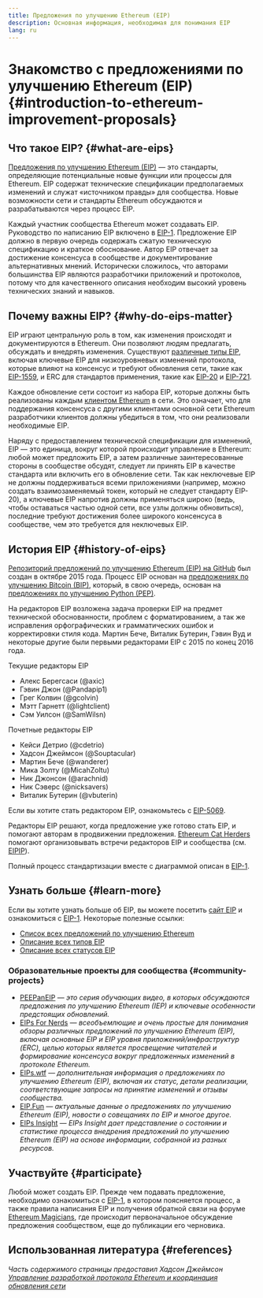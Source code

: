 ```yaml
---
title: Предложения по улучшению Ethereum (EIP)
description: Основная информация, необходимая для понимания EIP
lang: ru
---
```


# Знакомство с предложениями по улучшению Ethereum (EIP) {#introduction-to-ethereum-improvement-proposals}

## Что такое EIP? {#what-are-eips}

[Предложения по улучшению Ethereum (EIP)](https://eips.ethereum.org/) — это стандарты, определяющие потенциальные новые функции или процессы для Ethereum. EIP содержат технические спецификации предполагаемых изменений и служат «источником правды» для сообщества. Новые возможности сети и стандарты Ethereum обсуждаются и разрабатываются через процесс EIP.

Каждый участник сообщества Ethereum может создавать EIP. Руководство по написанию EIP включено в [EIP-1](https://eips.ethereum.org/EIPS/eip-1). Предложение EIP должно в первую очередь содержать сжатую техническую спецификацию и краткое обоснование. Автор EIP отвечает за достижение консенсуса в сообществе и документирование альтернативных мнений. Исторически сложилось, что авторами большинства EIP являются разработчики приложений и протоколов, потому что для качественного описания необходим высокий уровень технических знаний и навыков.

## Почему важны EIP? {#why-do-eips-matter}

EIP играют центральную роль в том, как изменения происходят и документируются в Ethereum. Они позволяют людям предлагать, обсуждать и внедрять изменения. Существуют [различные типы EIP](https://eips.ethereum.org/EIPS/eip-1#eip-types), включая ключевые EIP для низкоуровневых изменений протокола, которые влияют на консенсус и требуют обновления сети, такие как [EIP-1559](https://eips.ethereum.org/EIPS/eip-1559), и ERC для стандартов применения, такие как [EIP-20](https://eips.ethereum.org/EIPS/eip-20) и [EIP-721](https://eips.ethereum.org/EIPS/eip-721).

Каждое обновление сети состоит из набора EIP, которые должны быть реализованы каждым [клиентом Ethereum](/learn/#clients-and-nodes) в сети. Это означает, что для поддержания консенсуса с другими клиентами основной сети Ethereum разработчики клиентов должны убедиться в том, что они реализовали необходимые EIP.

Наряду с предоставлением технической спецификации для изменений, EIP — это единица, вокруг которой происходит управление в Ethereum: любой может предложить EIP, а затем различные заинтересованные стороны в сообществе обсудят, следует ли принять EIP в качестве стандарта или включить его в обновление сети. Так как неключевые EIP не должны поддерживаться всеми приложениями (например, можно создать взаимозаменяемый токен, который не следует стандарту EIP-20), а ключевые EIP напротив должны применяться широко (ведь, чтобы оставаться частью одной сети, все узлы должны обновиться), последние требуют достижения более широкого консенсуса в сообществе, чем это требуется для неключевых EIP.

## История EIP {#history-of-eips}

[Репозиторий предложений по улучшению Ethereum (EIP) на GitHub](https://github.com/ethereum/EIPs) был создан в октябре 2015 года. Процесс EIP основан на [предложениях по улучшению Bitcoin (BIP)](https://github.com/bitcoin/bips), который, в свою очередь, основан на [предложениях по улучшению Python (PEP)](https://www.python.org/dev/peps/).

На редакторов EIP возложена задача проверки EIP на предмет технической обоснованности, проблем с форматированием, а так же исправления орфографических и грамматических ошибок и корректировки стиля кода. Мартин Бече, Виталик Бутерин, Гэвин Вуд и некоторые другие были первыми редакторами EIP с 2015 по конец 2016 года.

Текущие редакторы EIP

- Алекс Берегсаси (@axic)
- Гэвин Джон (@Pandapip1)
- Грег Колвин (@gcolvin)
- Мэтт Гарнетт (@lightclient)
- Сэм Уилсон (@SamWilsn)

Почетные редакторы EIP

- Кейси Детрио (@cdetrio)
- Хадсон Джеймсон (@Souptacular)
- Мартин Бече (@wanderer)
- Мика Золту (@MicahZoltu)
- Ник Джонсон (@arachnid)
- Ник Сэверс (@nicksavers)
- Виталик Бутерин (@vbuterin)

Если вы хотите стать редактором EIP, ознакомьтесь с [EIP-5069](https://eips.ethereum.org/EIPS/eip-5069).

Редакторы EIP решают, когда предложение уже готово стать EIP, и помогают авторам в продвижении предложения. [Ethereum Cat Herders](https://www.ethereumcatherders.com/) помогают организовывать встречи редакторов EIP и сообщества (см. [EIPIP](https://github.com/ethereum-cat-herders/EIPIP)).

Полный процесс стандартизации вместе с диаграммой описан в [EIP-1](https://eips.ethereum.org/EIPS/eip-1).

## Узнать больше {#learn-more}

Если вы хотите узнать больше об EIP, вы можете посетить [сайт EIP](https://eips.ethereum.org/) и ознакомиться с [EIP-1](https://eips.ethereum.org/EIPS/eip-1). Некоторые полезные ссылки:

- [Список всех предложений по улучшению Ethereum](https://eips.ethereum.org/all)
- [Описание всех типов EIP](https://eips.ethereum.org/EIPS/eip-1#eip-types)
- [Описание всех статусов EIP](https://eips.ethereum.org/EIPS/eip-1#eip-process)

### Образовательные проекты для сообщества {#community-projects}

- [PEEPanEIP](https://www.youtube.com/playlist?list=PL4cwHXAawZxqu0PKKyMzG_3BJV_xZTi1F) — *это серия обучающих видео, в которых обсуждаются предложения по улучшению Ethereum (IEP) и ключевые особенности предстоящих обновлений.*
- [EIPs For Nerds](https://ethereum2077.substack.com/t/eip-research) — *всеобъемлющие и очень простые для понимания обзоры различных предложений по улучшению Ethereum (EIP), включая основные EIP и EIP уровня приложений/инфраструктур (ERC), целью которых является просвещение читателей и формирование консенсуса вокруг предложенных изменений в протоколе Ethereum.*
- [EIPs.wtf](https://www.eips.wtf/) — *дополнительная информация о предложениях по улучшению Ethereum (EIP), включая их статус, детали реализации, соответствующие запросы на принятие изменений и отзывы сообщества.*
- [EIP.Fun](https://eipfun.substack.com/) — *актуальные данные о предложениях по улучшению Ethereum (EIP), новости о совещаниях по EIP и многое другое.*
- [EIPs Insight](https://eipsinsight.com/) — *EIPs Insight дает представление о состоянии и статистике процесса внедрения предложений по улучшению Ethereum (EIP) на основе информации, собранной из разных ресурсов.*

## Участвуйте {#participate}

Любой может создать EIP. Прежде чем подавать предложение, необходимо ознакомиться с [EIP-1](https://eips.ethereum.org/EIPS/eip-1), в котором поясняется процесс, а также правила написания EIP и получения обратной связи на форуме [Ethereum Magicians](https://ethereum-magicians.org/), где происходит первоначальное обсуждение предложения сообществом, еще до публикации его черновика.

## Использованная литература {#references}

<cite class="citation">

Часть содержимого страницы предоставил Хадсон Джеймсон [Управление разработкой протокола Ethereum и координация обновления сети](https://hudsonjameson.com/2020-03-23-ethereum-protocol-development-governance-and-network-upgrade-coordination/)

</cite>
